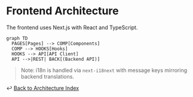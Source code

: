 # Frontend Architecture

The frontend uses Next.js with React and TypeScript.

```mermaid
graph TD
  PAGES[Pages] --> COMP[Components]
  COMP --> HOOKS[Hooks]
  HOOKS --> API[API Client]
  API -->|REST| BACK[(Backend API)]
```

> Note: i18n is handled via `next-i18next` with message keys mirroring backend translations.

↩ [Back to Architecture Index](./_index.md)
